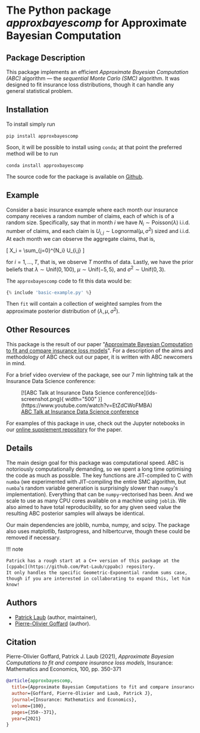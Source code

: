 # The Python package _approxbayescomp_ for Approximate Bayesian Computation

## Package Description

This package implements an efficient _Approximate Bayesian Computation (ABC)_ algorithm &mdash; the _sequential Monte Carlo (SMC)_ algorithm. It was designed to fit insurance loss distributions, though it can handle any general statistical problem.

## Installation

To install simply run

`pip install approxbayescomp`

Soon, it will be possible to install using `conda`; at that point the preferred method will be to run

`conda install approxbayescomp`

The source code for the package is available on [Github](https://github.com/Pat-Laub/approxbayescomp).

## Example

Consider a basic insurance example where each month our insurance company receives a random number of claims, each of which is of a random size.
Specifically, say that in month $i$ we have $N_i \sim \mathsf{Poisson}(\lambda)$ i.i.d. number of claims, and each claim is $U_{i,j} \sim \mathsf{Lognormal}(\mu, \sigma^2)$ sized and i.i.d.
At each month we can observe the aggregate claims, that is,

\[ X_i = \sum_{j=0}^{N_i} U_{i,j} \]

for $i=1,\dots,T$, that is, we observe $T$ months of data.
Lastly, we have the prior beliefs that $\lambda \sim \mathsf{Unif}(0, 100)$, $\mu \sim \mathsf{Unif}(-5, 5)$, and $\sigma^2 \sim \mathsf{Unif}(0, 3)$.

The `approxbayescomp` code to fit this data would be:

```python
{% include 'basic-example.py' %}
```

Then `fit` will contain a collection of weighted samples from the approximate posterior distribution of $(\lambda, \mu, \sigma^2)$.

## Other Resources

This package is the result of our paper "[Approximate Bayesian Computation to fit and compare insurance loss models](https://arxiv.org/abs/2007.03833)".
For a description of the aims and methodology of ABC check out our paper, it is written with ABC newcomers in mind.

For a brief video overview of the package, see our 7 min lightning talk at the Insurance Data Science conference:

<figure markdown>
  [![ABC Talk at Insurance Data Science conference](ids-screenshot.png){ width="500" }](https://www.youtube.com/watch?v=EtZdCWoFMBA)
  <figcaption><a href="https://www.youtube.com/watch?v=EtZdCWoFMBA">ABC Talk at Insurance Data Science conference</a></figcaption>
</figure>

For examples of this package in use, check out the Jupyter notebooks in our [online supplement repository](https://github.com/LaGauffre/ABCFitLoMo) for the paper.

## Details

The main design goal for this package was computational speed.
ABC is notoriously computationally demanding, so we spent a long time optimising the code as much as possible.
The key functions are JIT-compiled to C with `numba` (we experimented with JIT-compiling the entire SMC algorithm, but `numba`'s random variable generation is surprisingly slower than `numpy`'s implementation).
Everything that can be `numpy`-vectorised has been.
And we scale to use as many CPU cores available on a machine using `joblib`.
We also aimed to have total reproducibility, so for any given seed value the resulting ABC posterior samples will always be identical.

Our main dependencies are joblib, numba, numpy, and scipy.
The package also uses matplotlib, fastprogress, and hilbertcurve, though these could be removed if necessary.

!!! note

    Patrick has a rough start at a C++ version of this package at the [cppabc](https://github.com/Pat-Laub/cppabc) repository.
    It only handles the specific Geometric-Exponential random sums case, though if you are interested in collaborating to expand this, let him know!

## Authors

- [Patrick Laub](https://pat-laub.github.io/) (author, maintainer),
- [Pierre-Olivier Goffard](http://pierre-olivier.goffard.me/) (author).

## Citation

Pierre-Olivier Goffard, Patrick J. Laub (2021), _Approximate Bayesian Computations to fit and compare insurance loss models_, Insurance: Mathematics and Economics, 100, pp. 350-371

```bibtex
@article{approxbayescomp,
  title={Approximate Bayesian Computations to fit and compare insurance loss models},
  author={Goffard, Pierre-Olivier and Laub, Patrick J},
  journal={Insurance: Mathematics and Economics},
  volume={100},
  pages={350--371},
  year={2021}
}
```
